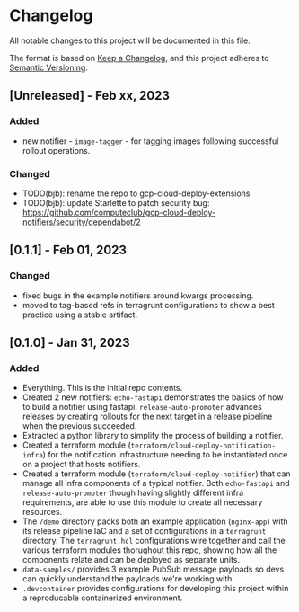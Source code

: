 # Changelog

All notable changes to this project will be documented in this file.

The format is based on [Keep a Changelog](https://keepachangelog.com/en/1.0.0/),
and this project adheres to [Semantic Versioning](https://semver.org/spec/v2.0.0.html).

## [Unreleased] - Feb xx, 2023

### Added

- new notifier - `image-tagger` - for tagging images following successful rollout operations.

### Changed

- TODO(bjb): rename the repo to gcp-cloud-deploy-extensions
- TODO(bjb): update Starlette to patch security bug: https://github.com/computeclub/gcp-cloud-deploy-notifiers/security/dependabot/2

## [0.1.1] - Feb 01, 2023

### Changed

- fixed bugs in the example notifiers around kwargs processing.
- moved to tag-based refs in terragrunt configurations to show a best practice using a stable artifact.

## [0.1.0] - Jan 31, 2023

### Added

- Everything. This is the initial repo contents.
- Created 2 new notifiers: `echo-fastapi` demonstrates the basics of how to build a notifier using fastapi. `release-auto-promoter` advances releases by creating rollouts for the next target in a release pipeline when the previous succeeded.
- Extracted a python library to simplify the process of building a notifier.
- Created a terraform module (`terraform/cloud-deploy-notification-infra`) for the notification infrastructure needing to be instantiated once on a project that hosts notifiers.
- Created a terraform module (`terraform/cloud-deploy-notifier`) that can manage all infra components of a typical notifier. Both `echo-fastapi` and `release-auto-promoter` though having slightly different infra requirements, are able to use this module to create all necessary resources.
- The `/demo` directory packs both an example application (`nginx-app`) with its release pipeline IaC and a set of configurations in a `terragrunt` directory. The `terragrunt.hcl` configurations wire together and call the various terraform modules thorughout this repo, showing how all the components relate and can be deployed as separate units.
- `data-samples/` provides 3 example PubSub message payloads so devs can quickly understand the payloads we're working with.
- `.devcontainer` provides configurations for developing this project within a reproducable containerized environment.
